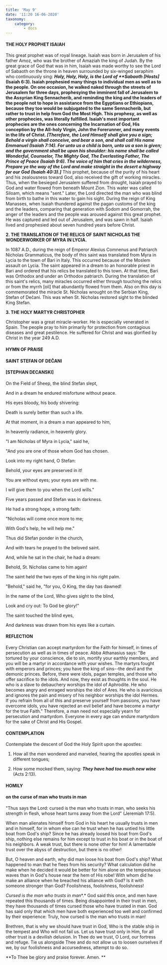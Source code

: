 ```yaml
---
title: 'May 9'
date: '11:20 16-06-2020'
taxonomy:
    category:
        - docs
---
```


#### THE HOLY PROPHET ISAIAH

This great prophet was of royal lineage. Isaiah was born in Jerusalem of his father Amoz, who was the brother of Amaziah the king of Judah. By the great grace of God that was in him, Isaiah was made worthy to see the Lord of Sabaoth on the throne in heaven surrounded by six-winged seraphim who continuously sing: ***Holy, Holy, Holy, is the Lord of **Sabaoth [Hosts]*(Isaiah 6:3). Isaiah prophesied many things to individual men as well as to the people. On one occasion, he walked naked through the streets of Jerusalem for three days, prophesying the imminent fall of Jerusalem to the Assyrian King Sennacherib, and reminding the king and the leaders of the people not to hope in assistance from the Egyptians or Ethiopians, because they too would be subjugated to the same Sennacherib, but rather to trust in help from God the Most High. This prophesy, as well as other prophecies, was literally fulfilled. Isaiah's most important prophecies are the ones concerning the Incarnation of God, His conception by the All-holy Virgin, John the Forerunner, and many events in the life of Christ. ***[Therefore, the Lord Himself shall give you a sign; Behold a virgin shall conceive, and bear a son, and shall call His name Emmanuel* (Isaiah 7:14).* For unto us a child is born, unto us a son is given; and the government shall be upon his shoulder: his name shall be called Wonderful, Counselor, The Mighty God, The Everlasting Father, The Prince of Peace *(Isaiah 9:6)*. The voice of him that cries in the wilderness, Prepare ye the way of the Lord and make straight in the desert a highway for our God (Isaiah 40:3).]*** This prophet, because of the purity of his heart and his zealousness toward God, also received the gift of working miracles. Thus, when the besieged Jerusalem suffered from drought, Isaiah prayed to God and water flowed from beneath Mount Zion. This water was called Siloam, which means "sent." Later, the Lord directed the man who was blind from birth to bathe in this water to gain his sight. During the reign of King Manasses, when Isaiah thundered against the pagan customs of the king and the leaders, comparing that generation with Sodom and Gomorrah, the anger of the leaders and the people was aroused against this great prophet. He was captured and led out of Jerusalem, and was sawn in half. Isaiah lived and prophesied about seven hundred years before Christ.

 **2. THE TRANSLATION OF THE RELICS OF SAINT NICHOLAS THE WONDERWORKER OF MYRA IN LYCIA.**

In 1087 A.D., during the reign of Emperor Alexius Comnenus and Patriarch Nicholas Grammaticus, the body of this saint was translated from Myra in Lycia to the town of Bari in Italy. This occurred because of the Moslem assault on Lycia. The saint appeared in a dream to an honorable priest in Bari and ordered that his relics be translated to this town. At that time, Bari was Orthodox and under an Orthodox patriarch. During the translation of this saint's relics, many miracles occurred either through touching the relics or from the myrrh [oil] that abundantly flowed from them. Also on this day is commemorated the miracle St. Nicholas wrought on the Serbian King, Stefan of Dečani. This was when St. Nicholas restored sight to the blinded King Stefan.

 **3. THE HOLY MARTYR CHRISTOPHER**

Christopher was a great miracle-worker. He is especially venerated in Spain. The people pray to him primarily for protection from contagious diseases and great pestilence. He suffered for Christ and was glorified by Christ in the year 249 A.D.



#### HYMN OF PRAISE

#### SAINT STEFAN OF DE**Č**ANI 
#### [STEPHAN DECANSKI]

On the Field of Sheep, the blind Stefan slept,

And in a dream he endured misfortune without peace.

His eyes bloody, his body shivering:

Death is surely better than such a life.

At that moment, in a dream a man appeared to him,

In heavenly radiance, in heavenly glory.

"I am Nicholas of Myra in Lycia," said he,

"And you are one of those whom God has chosen.

Look into my right hand, O Stefan:

Behold, your eyes are preserved in it!

You are without eyes; your eyes are with me.

I will give them to you when the Lord wills."

Five years passed and Stefan was in darkness.

He had a strong hope, a strong faith:

"Nicholas will come once more to me;

With God's help, he will help me."

Thus did Stefan ponder in the church,

And with tears he prayed to the beloved saint.

And, while he sat in the chair, he had a dream:

Behold, St. Nicholas came to him again!

The saint held the two eyes of the king in his right palm.

"Behold," said he, "for you, O King, the day has dawned!

In the name of the Lord, Who gives sight to the blind,

Look and cry out: To God be glory!"

The saint touched the blind eyes,

And darkness was drawn from his eyes like a curtain.



#### REFLECTION

Every Christian can accept martyrdom for the Faith for himself, in times of persecution as well as in times of peace. Abba Athanasius says: "Be tortured by your conscience, die to sin, mortify your earthly members, and you will be a martyr in accordance with your wishes. The martyrs fought with emperors and princes; you have the king of sins--the devil and the demonic princes. Before, there were idols, pagan temples, and those who offer sacrifice to the idols. And now, they exist as thoughts in the soul. He who is a slave to debauchery worships the idol of Aphrodite. He who becomes angry and enraged worships the idol of Ares. He who is avaricious and ignores the pain and misery of his neighbor worships the idol Hermes. If you refrain from all of this and preserve yourself from passions, you have overcome idols, you have rejected an evil belief and have become a martyr for the true Faith." Therefore, a man need not especially yearn for persecution and martyrdom. Everyone in every age can endure martyrdom for the sake of Christ and His Gospel.

#### CONTEMPLATION

Contemplate the descent of God the Holy Spirit upon the apostles:

1.  How all the men wondered and marveled, hearing the apostles speak in different tongues;

1.  How some mocked them, saying: ***They have had too much new wine*** (Acts 2:13).



#### HOMILY

#### on the curse of man who trusts in man

"Thus says the Lord: cursed is the man who trusts in man, who seeks his strength in flesh, whose heart turns away from the Lord" (Jeremiah 17:5).

When man alienates himself from God in his heart he usually trusts in men and in himself, for in whom else can he trust when he has untied his little boat from God's ship? Since he has already loosed his boat from God's ship, nothing else remains for him except to trust in his boat or in the boat of his neighbors. A weak trust, but there is none other for him! A lamentable trust over the abyss of destruction, but there is no other!

But, O heaven and earth, why did man loose his boat from God's ship? What happened to man that he flees from his security? What calculation did he make when he decided it would be better for him alone on the tempestuous waves than in God's house near the hem of His robe! With whom did he make an alliance when he breached his alliance with God? Is it with someone stronger than God? Foolishness, foolishness, foolishness!

*Cursed is the man who trusts in man**.* God said this once, and men have repeated this thousands of times. Being disappointed in their trust in men, they have thousands of times cursed those who have trusted in man. God has said only that which men have both experienced too well and confirmed by their experience: Truly, how cursed is the man who trusts in man!

Brethren, that is why we should have trust in God, Who is the stable ship in the tempest and Who will not fail us. Let us have trust only in Him, for all other trust is a devilish delusion. In Thee do we trust, O Lord, our fortress and refuge. Tie us alongside Thee and do not allow us to loosen ourselves if we, by our foolishness and accursedness, attempt to do so.

 **To Thee be glory and praise forever. Amen.
**
